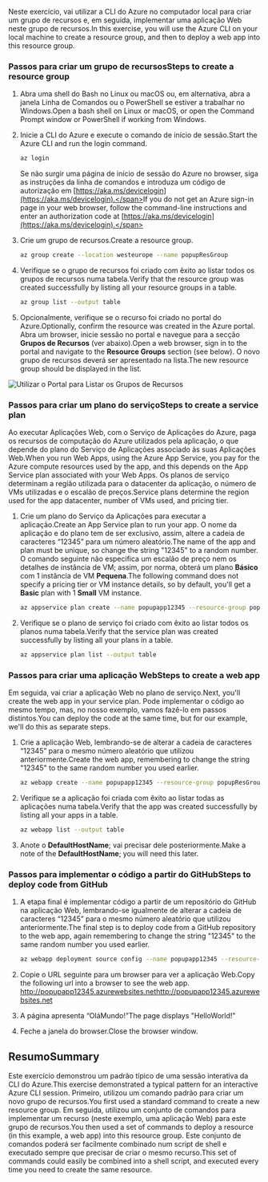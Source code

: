 
<span data-ttu-id="8ad65-101">Neste exercício, vai utilizar a CLI do Azure no computador local para criar um grupo de recursos e, em seguida, implementar uma aplicação Web neste grupo de recursos.</span><span class="sxs-lookup"><span data-stu-id="8ad65-101">In this exercise, you will use the Azure CLI on your local machine to create a resource group, and then to deploy a web app into this resource group.</span></span> 

### <a name="steps-to-create-a-resource-group"></a><span data-ttu-id="8ad65-102">Passos para criar um grupo de recursos</span><span class="sxs-lookup"><span data-stu-id="8ad65-102">Steps to create a resource group</span></span>
1. <span data-ttu-id="8ad65-103">Abra uma shell do Bash no Linux ou macOS ou, em alternativa, abra a janela Linha de Comandos ou o PowerShell se estiver a trabalhar no Windows.</span><span class="sxs-lookup"><span data-stu-id="8ad65-103">Open a bash shell on Linux or macOS, or open the Command Prompt window or PowerShell if working from Windows.</span></span>

1. <span data-ttu-id="8ad65-104">Inicie a CLI do Azure e execute o comando de início de sessão.</span><span class="sxs-lookup"><span data-stu-id="8ad65-104">Start the Azure CLI and run the login command.</span></span>

    ```bash
    az login
    ```
    <span data-ttu-id="8ad65-105">Se não surgir uma página de início de sessão do Azure no browser, siga as instruções da linha de comandos e introduza um código de autorização em [https://aka.ms/devicelogin](https://aka.ms/devicelogin).</span><span class="sxs-lookup"><span data-stu-id="8ad65-105">If you do not get an Azure sign-in page in your web browser, follow the command-line instructions and enter an authorization code at [https://aka.ms/devicelogin](https://aka.ms/devicelogin).</span></span>

1. <span data-ttu-id="8ad65-106">Crie um grupo de recursos.</span><span class="sxs-lookup"><span data-stu-id="8ad65-106">Create a resource group.</span></span>

    ```bash
    az group create --location westeurope --name popupResGroup
    ```

1. <span data-ttu-id="8ad65-107">Verifique se o grupo de recursos foi criado com êxito ao listar todos os grupos de recursos numa tabela.</span><span class="sxs-lookup"><span data-stu-id="8ad65-107">Verify that the resource group was created successfully by listing all your resource groups in a table.</span></span>

    ```bash
    az group list --output table
    ```
1. <span data-ttu-id="8ad65-108">Opcionalmente, verifique se o recurso foi criado no portal do Azure.</span><span class="sxs-lookup"><span data-stu-id="8ad65-108">Optionally, confirm the resource was created in the Azure portal.</span></span> <span data-ttu-id="8ad65-109">Abra um browser, inicie sessão no portal e navegue para a secção **Grupos de Recursos** (ver abaixo).</span><span class="sxs-lookup"><span data-stu-id="8ad65-109">Open a web browser, sign in to the portal and navigate to the **Resource Groups** section (see below).</span></span> <span data-ttu-id="8ad65-110">O novo grupo de recursos deverá ser apresentado na lista.</span><span class="sxs-lookup"><span data-stu-id="8ad65-110">The new resource group should be displayed in the list.</span></span>

![Utilizar o Portal para Listar os Grupos de Recursos](../media-drafts/5-listing-resource-groups.png)

### <a name="steps-to-create-a-service-plan"></a><span data-ttu-id="8ad65-112">Passos para criar um plano do serviço</span><span class="sxs-lookup"><span data-stu-id="8ad65-112">Steps to create a service plan</span></span>
<span data-ttu-id="8ad65-113">Ao executar Aplicações Web, com o Serviço de Aplicações do Azure, paga os recursos de computação do Azure utilizados pela aplicação, o que depende do plano do Serviço de Aplicações associado às suas Aplicações Web.</span><span class="sxs-lookup"><span data-stu-id="8ad65-113">When you run Web Apps, using the Azure App Service, you pay for the Azure compute resources used by the app, and this depends on the App Service plan associated with your Web Apps.</span></span> <span data-ttu-id="8ad65-114">Os planos de serviço determinam a região utilizada para o datacenter da aplicação, o número de VMs utilizadas e o escalão de preços.</span><span class="sxs-lookup"><span data-stu-id="8ad65-114">Service plans determine the region used for the app datacenter, number of VMs used, and pricing tier.</span></span>

1. <span data-ttu-id="8ad65-115">Crie um plano do Serviço da Aplicações para executar a aplicação.</span><span class="sxs-lookup"><span data-stu-id="8ad65-115">Create an App Service plan to run your app.</span></span> <span data-ttu-id="8ad65-116">O nome da aplicação e do plano tem de ser exclusivo, assim, altere a cadeia de caracteres “12345” para um número aleatório.</span><span class="sxs-lookup"><span data-stu-id="8ad65-116">The name of the app and plan must be unique, so change the string "12345" to a random number.</span></span> <span data-ttu-id="8ad65-117">O comando seguinte não especifica um escalão de preço nem os detalhes de instância de VM; assim, por norma, obterá um plano **Básico** com 1 instância de VM **Pequena**.</span><span class="sxs-lookup"><span data-stu-id="8ad65-117">The following command does not specify a pricing tier or VM instance details, so by default, you'll get a **Basic** plan with 1 **Small** VM instance.</span></span>

    ```bash
    az appservice plan create --name popupapp12345 --resource-group popupResGroup --location westeurope
    ```

1. <span data-ttu-id="8ad65-118">Verifique se o plano de serviço foi criado com êxito ao listar todos os planos numa tabela.</span><span class="sxs-lookup"><span data-stu-id="8ad65-118">Verify that the service plan was created successfully by listing all your plans in a table.</span></span>

    ```bash
    az appservice plan list --output table
    ```

### <a name="steps-to-create-a-web-app"></a><span data-ttu-id="8ad65-119">Passos para criar uma aplicação Web</span><span class="sxs-lookup"><span data-stu-id="8ad65-119">Steps to create a web app</span></span>
<span data-ttu-id="8ad65-120">Em seguida, vai criar a aplicação Web no plano de serviço.</span><span class="sxs-lookup"><span data-stu-id="8ad65-120">Next, you'll create the web app in your service plan.</span></span> <span data-ttu-id="8ad65-121">Pode implementar o código ao mesmo tempo, mas, no nosso exemplo, vamos fazê-lo em passos distintos.</span><span class="sxs-lookup"><span data-stu-id="8ad65-121">You can deploy the code at the same time, but for our example, we'll do this as separate steps.</span></span>

1. <span data-ttu-id="8ad65-122">Crie a aplicação Web, lembrando-se de alterar a cadeia de caracteres “12345” para o mesmo número aleatório que utilizou anteriormente.</span><span class="sxs-lookup"><span data-stu-id="8ad65-122">Create the web app, remembering to change the string "12345" to the same random number you used earlier.</span></span>
    ```bash
    az webapp create --name popupapp12345 --resource-group popupResGroup --plan popupapp12345
    ```

1. <span data-ttu-id="8ad65-123">Verifique se a aplicação foi criada com êxito ao listar todas as aplicações numa tabela.</span><span class="sxs-lookup"><span data-stu-id="8ad65-123">Verify that the app was created successfully by listing all your apps in a table.</span></span>

    ```bash
    az webapp list --output table
    ```

1. <span data-ttu-id="8ad65-124">Anote o **DefaultHostName**; vai precisar dele posteriormente.</span><span class="sxs-lookup"><span data-stu-id="8ad65-124">Make a note of the **DefaultHostName**; you will need this later.</span></span>

### <a name="steps-to-deploy-code-from-github"></a><span data-ttu-id="8ad65-125">Passos para implementar o código a partir do GitHub</span><span class="sxs-lookup"><span data-stu-id="8ad65-125">Steps to deploy code from GitHub</span></span>
1. <span data-ttu-id="8ad65-126">A etapa final é implementar código a partir de um repositório do GitHub na aplicação Web, lembrando-se igualmente de alterar a cadeia de caracteres “12345” para o mesmo número aleatório que utilizou anteriormente.</span><span class="sxs-lookup"><span data-stu-id="8ad65-126">The final step is to deploy code from a GitHub repository to the web app, again remembering to change the string "12345" to the same random number you used earlier.</span></span>
    ```bash
    az webapp deployment source config --name popupapp12345 --resource-group popupResGroup --repo-url "https://github.com/Azure-Samples/php-docs-hello-world" --branch master --manual-integration
    ```

1. <span data-ttu-id="8ad65-127">Copie o URL seguinte para um browser para ver a aplicação Web.</span><span class="sxs-lookup"><span data-stu-id="8ad65-127">Copy the following url into a browser to see the web app.</span></span>
<span data-ttu-id="8ad65-128">http://popupapp12345.azurewebsites.net</span><span class="sxs-lookup"><span data-stu-id="8ad65-128">http://popupapp12345.azurewebsites.net</span></span>

1. <span data-ttu-id="8ad65-129">A página apresenta “OláMundo!”</span><span class="sxs-lookup"><span data-stu-id="8ad65-129">The page displays "HelloWorld!"</span></span>

1. <span data-ttu-id="8ad65-130">Feche a janela do browser.</span><span class="sxs-lookup"><span data-stu-id="8ad65-130">Close the browser window.</span></span>

## <a name="summary"></a><span data-ttu-id="8ad65-131">Resumo</span><span class="sxs-lookup"><span data-stu-id="8ad65-131">Summary</span></span>
<span data-ttu-id="8ad65-132">Este exercício demonstrou um padrão típico de uma sessão interativa da CLI do Azure.</span><span class="sxs-lookup"><span data-stu-id="8ad65-132">This exercise demonstrated a typical pattern for an interactive Azure CLI session.</span></span> <span data-ttu-id="8ad65-133">Primeiro, utilizou um comando padrão para criar um novo grupo de recursos.</span><span class="sxs-lookup"><span data-stu-id="8ad65-133">You first used a standard command to create a new resource group.</span></span> <span data-ttu-id="8ad65-134">Em seguida, utilizou um conjunto de comandos para implementar um recurso (neste exemplo, uma aplicação Web) para este grupo de recursos.</span><span class="sxs-lookup"><span data-stu-id="8ad65-134">You then used a set of commands to deploy a resource (in this example, a web app) into this resource group.</span></span> <span data-ttu-id="8ad65-135">Este conjunto de comandos poderá ser facilmente combinado num script de shell e executado sempre que precisar de criar o mesmo recurso.</span><span class="sxs-lookup"><span data-stu-id="8ad65-135">This set of commands could easily be combined into a shell script, and executed every time you need to create the same resource.</span></span>
